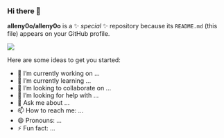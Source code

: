 ### Hi there 👋

**alleny0o/alleny0o** is a ✨ _special_ ✨ repository because its `README.md` (this file) appears on your GitHub profile.

![](https://komarev.com/ghpvc/?username=alleny0o)

Here are some ideas to get you started:

- 🔭 I’m currently working on ...
- 🌱 I’m currently learning ...
- 👯 I’m looking to collaborate on ...
- 🤔 I’m looking for help with ...
- 💬 Ask me about ...
- 📫 How to reach me: ...
- 😄 Pronouns: ...
- ⚡ Fun fact: ...

